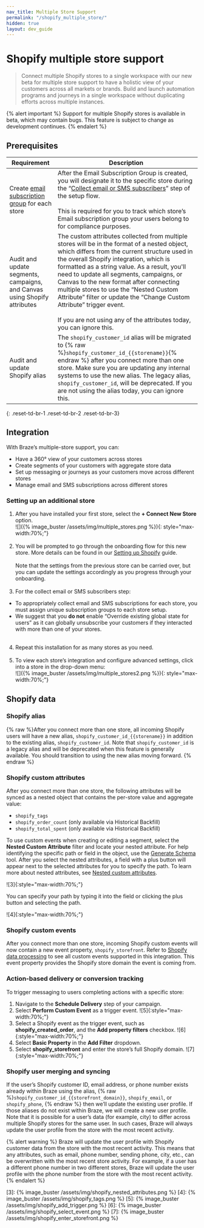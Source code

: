 ```yaml
---
nav_title: Multiple Store Support
permalink: "/shopify_multiple_store/"
hidden: true
layout: dev_guide
---
```


# Shopify multiple store support

> Connect multiple Shopify stores to a single workspace with our new beta for multiple store support to have a holistic view of your customers across all markets or brands. Build and launch automation programs and journeys in a single workspace without duplicating efforts across multiple instances. 

{% alert important %}
Support for multiple Shopify stores is available in beta, which may contain bugs. This feature is subject to change as development continues.
{% endalert %}

## Prerequisites

| Requirement | Description |
| ----------- | ----------- |
| Create [email subscription group]({{site.baseurl}}/user_guide/message_building_by_channel/email/managing_user_subscriptions#create-a-group) for each store | After the Email Subscription Group is created, you will designate it to the specific store during the “[Collect email or SMS subscribers]({{site.baseurl}}/partners/message_orchestration/channel_extensions/ecommerce/shopify/setting_up_shopify/#step-5-collect-email-or-sms-subscribers)” step of the setup flow.<br><br>This is required for you to track which store’s Email subscription group your users belong to for compliance purposes. |
| Audit and update segments, campaigns, and Canvas using Shopify attributes | The custom attributes collected from multiple stores will be in the format of a nested object, which differs from the current structure used in the overall Shopify integration, which is formatted as a string value. As a result, you'll need to update all segments, campaigns, or Canvas to the new format after connecting multiple stores to use the “Nested Custom Attribute” filter or update the “Change Custom Attribute” trigger event.<br><br>If you are not using any of the attributes today, you can ignore this. |
| Audit and update Shopify alias | The `shopify_customer_id` alias will be migrated to {% raw %}`shopify_customer_id_{{storename}}`{% endraw %} after you connect more than one store. Make sure you are updating any internal systems to use the new alias. The legacy alias, `shopify_customer_id`, will be deprecated. If you are not using the alias today, you can ignore this. |
{: .reset-td-br-1 .reset-td-br-2 .reset-td-br-3}

## Integration
With Braze’s multiple-store support, you can:
- Have a 360° view of your customers across stores
- Create segments of your customers with aggregate store data 
- Set up messaging or journeys as your customers move across different stores
- Manage email and SMS subscriptions across different stores

### Setting up an additional store
1. After you have installed your first store, select the **+ Connect New Store** option.<br>![]({% image_buster /assets/img/multiple_stores.png %}){: style="max-width:70%;"}<br><br>
2. You will be prompted to go through the onboarding flow for this new store. More details can be found in our [Setting up Shopify]({{site.baseurl}}/partners/message_orchestration/channel_extensions/ecommerce/shopify/setting_up_shopify/) guide.<br><br>Note that the settings from the previous store can be carried over, but you can update the settings accordingly as you progress through your onboarding.<br><br>
3. For the collect email or SMS subscribers step:
- To appropriately collect email and SMS subscriptions for each store, you must assign unique subscription groups to each store setup. 
- We suggest that you **do not** enable “Override existing global state for users” as it can globally unsubscribe your customers if they interacted with more than one of your stores.<br><br>
4. Repeat this installation for as many stores as you need.<br><br>
5. To view each store’s integration and configure advanced settings, click into a store in the drop-down menu:<br>![]({% image_buster /assets/img/multiple_stores2.png %}){: style="max-width:70%;"}

## Shopify data

### Shopify alias

{% raw %}After you connect more than one store, all incoming Shopify users will have a new alias, `shopify_customer_id_{{storename}}` in addition to the existing alias, `shopify_customer_id`. Note that `shopify_customer_id` is a legacy alias and will be deprecated when this feature is generally available. You should transition to using the new alias moving forward. {% endraw %}

### Shopify custom attributes

After you connect more than one store, the following attributes will be synced as a nested object that contains the per-store value and aggregate value:
- `shopify_tags`
- `shopify_order_count` (only available via Historical Backfill)
- `shopify_total_spent` (only available via Historical Backfill)

To use custom events when creating or editing a segment, select the **Nested Custom Attribute** filter and locate your nested attribute. For help identifying the specific path or field in the object, use the [Generate Schema]({{site.baseurl}}/user_guide/data_and_analytics/custom_data/custom_attributes/nested_custom_attribute_support#generate-schema) tool. After you select the nested attributes, a field with a plus button will appear next to the selected attributes for you to specify the path. To learn more about nested attributes, see [Nested custom attributes]({{site.baseurl}}/user_guide/data_and_analytics/custom_data/custom_attributes/nested_custom_attribute_support/).

![3]{:style="max-width:70%;"}

You can specify your path by typing it into the field or clicking the plus button and selecting the path.

![4]{:style="max-width:70%;"}

### Shopify custom events

After you connect more than one store, incoming Shopify custom events will now contain a new event property, `shopify_storefront`. Refer to [Shopify data processing]({{site.baseurl}}/partners/message_orchestration/channel_extensions/ecommerce/shopify/shopify_data_processing#supported-shopify-events) to see all custom events supported in this integration. This event property provides the Shopify store domain the event is coming from.

### Action-based delivery or conversion tracking

To trigger messaging to users completing actions with a specific store:

1. Navigate to the **Schedule Delivery** step of your campaign.
2. Select **Perform Custom Event** as a trigger event.
![5]{:style="max-width:70%;"}
3. Select a Shopify event as the trigger event, such as **shopify_created_order**, and the **Add property filters** checkbox.
![6]{:style="max-width:70%;"}
4. Select **Basic Property** in the **Add Filter** dropdown.
5. Select **shopify_storefront** and enter the store’s full Shopify domain.
![7]{:style="max-width:70%;"}


### Shopify user merging and syncing

If the user’s Shopify customer ID, email address, or phone number exists already within Braze using the alias, {% raw %}`shopify_customer_id_{{storefront_domain}}`, `shopify_email`, or `shopify_phone`, {% endraw %} then we’ll update the existing user profile. If those aliases do not exist within Braze, we will create a new user profile. Note that it is possible for a user’s data (for example, city) to differ across multiple Shopify stores for the same user. In such cases, Braze will always update the user profile from the store with the most recent activity. 

{% alert warning %}
Braze will update the user profile with Shopify customer data from the store with the most recent activity. This means that any attributes, such as email, phone number, sending phone, city, etc., can be overwritten with the most recent store activity. For example, if a user has a different phone number in two different stores, Braze will update the user profile with the phone number from the store with the most recent activity.
{% endalert %}

[3]: {% image_buster /assets/img/shopify_nested_attributes.png %}
[4]: {% image_buster /assets/img/shopify_tags.png %}
[5]: {% image_buster /assets/img/shopify_add_trigger.png %}
[6]: {% image_buster /assets/img/shopify_select_event.png %}
[7]: {% image_buster /assets/img/shopify_enter_storefront.png %}
